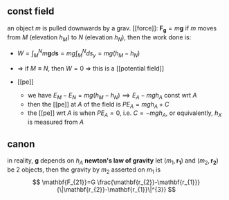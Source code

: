 ## const field
an object $m$ is pulled downwards by a grav. [[force]]: $\mathbf{F_{g}}=m\mathbf{g}$
if $m$ moves from $M$ (elevation $h_{M}$) to $N$ (elevation $h_{N}$), then the work done is:
- $W=\int _{M}^{N}m\mathbf{g}d\mathbf{s}=mg\int _{M}^{N} ds_{y}=mg(h_{M}-h_{N})$
- => if $M\equiv N$, then $W=0$ => this is a [[potential field]]

- [[pe]]
	- we have $E_{M}-E_{N}=mg(h_{M}-h_{N}) \implies E_{A}-mgh_{A}$ const wrt $A$
	- then the [[pe]] at $A$ of the field is $PE_{A}=mgh_{A}+C$
	- the [[pe]] wrt $A$ is when $PE_{A}=0$, i.e. $C=-mgh_{A}$, or equivalently, $h_{X}$ is measured from $A$

## canon
in reality, $\mathbf{g}$ depends on $h_{A}$
**newton's law of gravity**
let $(m_{1}, \mathbf{r_{1}})$ and $(m_{2}, \mathbf{r_{2}})$ be 2 objects, then the gravity by $m_{2}$ asserted on $m_{1}$ is
$$
\mathbf{F_{21}}=G \frac{\mathbf{r_{2}}-\mathbf{r_{1}}}{\|\mathbf{r_{2}}-\mathbf{r_{1}}\|^{3}}
$$